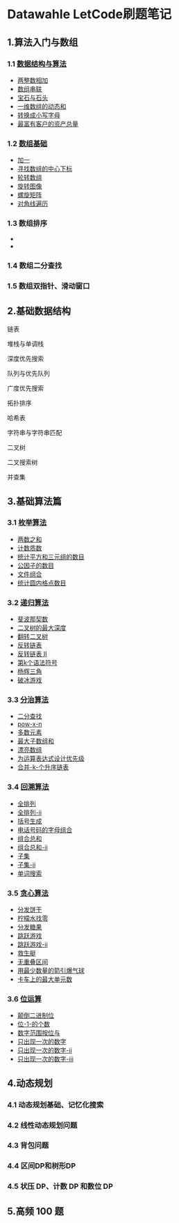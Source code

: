 # Datawahle LetCode刷题笔记

## 1.算法入门与数组

### 1.1 [数据结构与算法](01_algo_array/1.1_dsa/README.md)

- [两整数相加](01_algo_array/1.1_dsa/2235.两整数相加.cpp)
- [数组串联](01_algo_array/1.1_dsa/1929.数组串联.cpp)
- [宝石与石头](01_algo_array/1.1_dsa/771.宝石与石头.cpp)
- [一维数组的动态和](01_algo_array/1.1_dsa/1480.一维数组的动态和.cpp)
- [转换成小写字母](01_algo_array/1.1_dsa/709.转换成小写字母.cpp)
- [最富有客户的资产总量](01_algo_array/1.1_dsa/1672.最富有客户的资产总量.cpp)

### 1.2 [数组基础](01_algo_array/1.2_array/README.md)

- [加一](01_algo_array/1.2_array/66.加一.cpp)
- [寻找数组的中心下标](01_algo_array/1.2_array/724.寻找数组的中心下标.cpp)
- [轮转数组](01_algo_array/1.2_array/189.轮转数组.cpp)
- [旋转图像](01_algo_array/1.2_array/48.旋转图像.cpp)
- [螺旋矩阵](01_algo_array/1.2_array/54.螺旋矩阵.cpp)
- [对角线遍历](01_algo_array/1.2_array/498.对角线遍历.cpp)

### 1.3 数组排序

- []()
- []()

### 1.4 数组二分查找

### 1.5 数组双指针、滑动窗口


## 2.基础数据结构

链表

堆栈与单调栈

深度优先搜索

队列与优先队列

广度优先搜索

拓扑排序

哈希表

字符串与字符串匹配

二叉树

二叉搜索树

并查集

## 3.基础算法篇


### 3.1 [枚举算法](03_basic_algo/3.1_enum/README.md)

- [两数之和](03_basic_algo/3.1_enum/1.两数之和.cpp)
- [计数质数](03_basic_algo/3.1_enum/204.计数质数.cpp)
- [统计平方和三元组的数目](03_basic_algo/3.1_enum/1925.统计平方和三元组的数目.cpp)
- [公因子的数目](03_basic_algo/3.1_enum/2427.公因子的数目.cpp)
- [文件组合](03_basic_algo/3.1_enum/lcr_180.文件组合.cpp)
- [统计圆内格点数目](03_basic_algo/3.1_enum/2249.统计圆内格点数目.cpp)


### 3.2 [递归算法](03_basic_algo/3.2_recusion/README.md)

- [斐波那契数](03_basic_algo/3.2_recusion/509.斐波那契数.cpp)
- [二叉树的最大深度](03_basic_algo/3.2_recusion/104.二叉树的最大深度.cpp)
- [翻转二叉树](03_basic_algo/3.2_recusion/226.翻转二叉树.cpp)
- [反转链表](03_basic_algo/3.2_recusion/206.反转链表.cpp)
- [反转链表 II](03_basic_algo/3.2_recusion/92.反转链表-ii.cpp)
- [第k个语法符号](03_basic_algo/3.2_recusion/779.第k个语法符号.cpp)
- [杨辉三角](03_basic_algo/3.2_recusion/118.杨辉三角.cpp)
- [破冰游戏](03_basic_algo/3.2_recusion/lrc_187.破冰游戏.cpp)

### 3.3 [分治算法](03_basic_algo/3.3_divide/README.md)

- [二分查找](03_basic_algo/3.3_divide/704.二分查找.cpp)
- [pow-x-n](03_basic_algo/3.3_divide/50.pow-x-n.cpp)
- [多数元素](03_basic_algo/3.3_divide/169.多数元素.cpp)
- [最大子数组和](03_basic_algo/3.3_divide/53.最大子数组和.cpp)
- [漂亮数组](03_basic_algo/3.3_divide/932.漂亮数组.cpp)
- [为运算表达式设计优先级](03_basic_algo/3.3_divide/241.为运算表达式设计优先级.cpp)
- [合并-k-个升序链表](03_basic_algo/3.3_divide/23.合并-k-个升序链表.cpp)

### 3.4 [回溯算法](03_basic_algo/3.4_backtracking/README.md)

- [全排列](03_basic_algo/3.4_backtracking/46.全排列.cpp)
- [全排列-ii](03_basic_algo/3.4_backtracking/47.全排列-ii.cpp)
- [括号生成](03_basic_algo/3.4_backtracking/22.括号生成.cpp)
- [电话号码的字母组合](03_basic_algo/3.4_backtracking/17.电话号码的字母组合.cpp)
- [组合总和](03_basic_algo/3.4_backtracking/39.组合总和.cpp)
- [组合总和-ii](03_basic_algo/3.4_backtracking/40.组合总和-ii.cpp)
- [子集](03_basic_algo/3.4_backtracking/78.子集.cpp)
- [子集-ii](03_basic_algo/3.4_backtracking/90.子集-ii.cpp)
- [单词搜索](03_basic_algo/3.4_backtracking/79.单词搜索.cpp)

### 3.5 [贪心算法](03_basic_algo/3.5_greedy/README.md)

- [分发饼干](03_basic_algo/3.5_greedy/455.分发饼干.cpp)
- [柠檬水找零](03_basic_algo/3.5_greedy/860.柠檬水找零.cpp)
- [分发糖果](03_basic_algo/3.5_greedy/135.分发糖果.cpp)
- [跳跃游戏](03_basic_algo/3.5_greedy/55.跳跃游戏.cpp)
- [跳跃游戏-ii](03_basic_algo/3.5_greedy/45.跳跃游戏-ii.cpp)
- [救生艇](03_basic_algo/3.5_greedy/881.救生艇.cpp)
- [无重叠区间](03_basic_algo/3.5_greedy/435.无重叠区间.cpp)
- [用最少数量的箭引爆气球](03_basic_algo/3.5_greedy/452.用最少数量的箭引爆气球.cpp)
- [卡车上的最大单元数](03_basic_algo/3.5_greedy/1710.卡车上的最大单元数.cpp)

### 3.6 [位运算](03_basic_algo/3.6_bit_operation/README.md)

- [颠倒二进制位](03_basic_algo/3.6_bit_operation/190.颠倒二进制位.cpp)
- [位-1-的个数](03_basic_algo/3.6_bit_operation/191.位-1-的个数.cpp)
- [数字范围按位与](03_basic_algo/3.6_bit_operation/201.数字范围按位与.cpp)
- [只出现一次的数字](03_basic_algo/3.6_bit_operation/136.只出现一次的数字.cpp)
- [只出现一次的数字-ii](03_basic_algo/3.6_bit_operation/137.只出现一次的数字-ii.cpp)
- [只出现一次的数字-iii](03_basic_algo/3.6_bit_operation/260.只出现一次的数字-iii.cpp)

## 4.动态规划

### 4.1 动态规划基础、记忆化搜索

### 4.2 线性动态规划问题


### 4.3 背包问题


### 4.4 区间DP和树形DP

### 4.5 状压 DP、计数 DP 和数位 DP


## 5.高频 100 题
